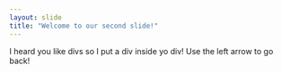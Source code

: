 ```yaml
---
layout: slide
title: "Welcome to our second slide!"
---
```

I heard you like divs so I put a div inside yo div!
Use the left arrow to go back!